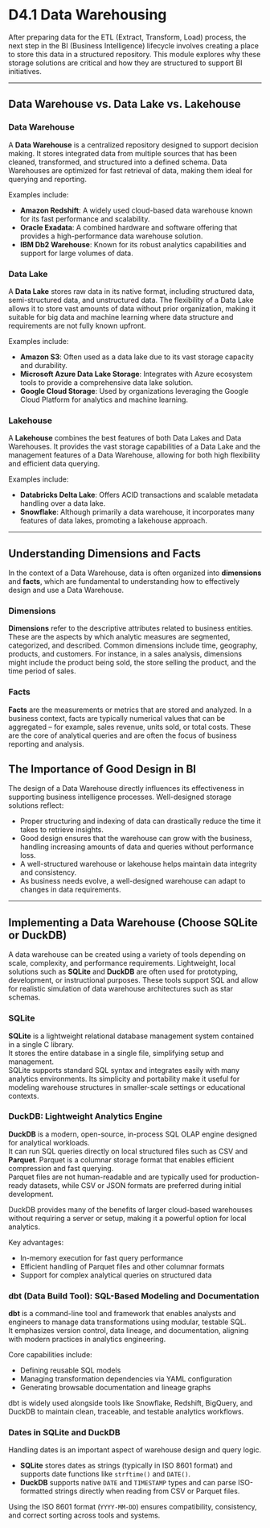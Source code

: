 # D4.1 Data Warehousing

After preparing data for the ETL (Extract, Transform, Load) process, the next step in the BI (Business Intelligence) lifecycle involves creating a place to store this data in a structured repository.
This module explores why these storage solutions are critical and how they are structured to support BI initiatives.

---

## Data Warehouse vs. Data Lake vs. Lakehouse

### Data Warehouse
A **Data Warehouse** is a centralized repository designed to support decision making. 
It stores integrated data from multiple sources that has been cleaned, transformed, and structured into a defined schema. 
Data Warehouses are optimized for fast retrieval of data, making them ideal for querying and reporting.

Examples include:
- **Amazon Redshift**: A widely used cloud-based data warehouse known for its fast performance and scalability.
- **Oracle Exadata**: A combined hardware and software offering that provides a high-performance data warehouse solution.
- **IBM Db2 Warehouse**: Known for its robust analytics capabilities and support for large volumes of data.

### Data Lake
A **Data Lake** stores raw data in its native format, including structured data, semi-structured data, and unstructured data. 
The flexibility of a Data Lake allows it to store vast amounts of data without prior organization, making it suitable for big data and machine learning where data structure and requirements are not fully known upfront.

Examples include:
- **Amazon S3**: Often used as a data lake due to its vast storage capacity and durability.
- **Microsoft Azure Data Lake Storage**: Integrates with Azure ecosystem tools to provide a comprehensive data lake solution.
- **Google Cloud Storage**: Used by organizations leveraging the Google Cloud Platform for analytics and machine learning.


### Lakehouse
A **Lakehouse** combines the best features of both Data Lakes and Data Warehouses. 
It provides the vast storage capabilities of a Data Lake and the management features of a Data Warehouse, allowing for both high flexibility and efficient data querying.

Examples include:
- **Databricks Delta Lake**: Offers ACID transactions and scalable metadata handling over a data lake.
- **Snowflake**: Although primarily a data warehouse, it incorporates many features of data lakes, promoting a lakehouse approach.

---

## Understanding Dimensions and Facts

In the context of a Data Warehouse, data is often organized into **dimensions** and **facts**, which are fundamental to understanding how to effectively design and use a Data Warehouse.

### Dimensions
**Dimensions** refer to the descriptive attributes related to business entities. 
These are the aspects by which analytic measures are segmented, categorized, and described. 
Common dimensions include time, geography, products, and customers. 
For instance, in a sales analysis, dimensions might include the product being sold, the store selling the product, and the time period of sales.

### Facts
**Facts** are the measurements or metrics that are stored and analyzed. 
In a business context, facts are typically numerical values that can be aggregated – for example, sales revenue, units sold, or total costs. 
These are the core of analytical queries and are often the focus of business reporting and analysis.

## The Importance of Good Design in BI

The design of a Data Warehouse directly influences its effectiveness in supporting business intelligence processes. Well-designed storage solutions reflect:

- Proper structuring and indexing of data can drastically reduce the time it takes to retrieve insights.
- Good design ensures that the warehouse can grow with the business, handling increasing amounts of data and queries without performance loss.
- A well-structured warehouse or lakehouse helps maintain data integrity and consistency.
- As business needs evolve, a well-designed warehouse can adapt to changes in data requirements.

---

## Implementing a Data Warehouse (Choose SQLite or DuckDB)

A data warehouse can be created using a variety of tools depending on scale, complexity, and performance requirements. 
Lightweight, local solutions such as **SQLite** and **DuckDB** are often used for prototyping, development, or instructional purposes. 
These tools support SQL and allow for realistic simulation of data warehouse architectures such as star schemas.

### SQLite

**SQLite** is a lightweight relational database management system contained in a single C library.  
It stores the entire database in a single file, simplifying setup and management.  
SQLite supports standard SQL syntax and integrates easily with many analytics environments. 
Its simplicity and portability make it useful for modeling warehouse structures in smaller-scale settings or educational contexts.

### DuckDB: Lightweight Analytics Engine

**DuckDB** is a modern, open-source, in-process SQL OLAP engine designed for analytical workloads.  
It can run SQL queries directly on local structured files such as CSV and **Parquet**. 
Parquet is a columnar storage format that enables efficient compression and fast querying.  
Parquet files are not human-readable and are typically used for production-ready datasets, while CSV or JSON formats are preferred during initial development.

DuckDB provides many of the benefits of larger cloud-based warehouses without requiring a server or setup, making it a powerful option for local analytics.

Key advantages:
- In-memory execution for fast query performance
- Efficient handling of Parquet files and other columnar formats
- Support for complex analytical queries on structured data

### dbt (Data Build Tool): SQL-Based Modeling and Documentation

**dbt** is a command-line tool and framework that enables analysts and engineers to manage data transformations using modular, testable SQL.  
It emphasizes version control, data lineage, and documentation, aligning with modern practices in analytics engineering.

Core capabilities include:
- Defining reusable SQL models
- Managing transformation dependencies via YAML configuration
- Generating browsable documentation and lineage graphs

dbt is widely used alongside tools like Snowflake, Redshift, BigQuery, and DuckDB to maintain clean, traceable, and testable analytics workflows.

### Dates in SQLite and DuckDB

Handling dates is an important aspect of warehouse design and query logic.

- **SQLite** stores dates as strings (typically in ISO 8601 format) and supports date functions like `strftime()` and `DATE()`.
- **DuckDB** supports native `DATE` and `TIMESTAMP` types and can parse ISO-formatted strings directly when reading from CSV or Parquet files.

Using the ISO 8601 format (`YYYY-MM-DD`) ensures compatibility, consistency, and correct sorting across tools and systems.

